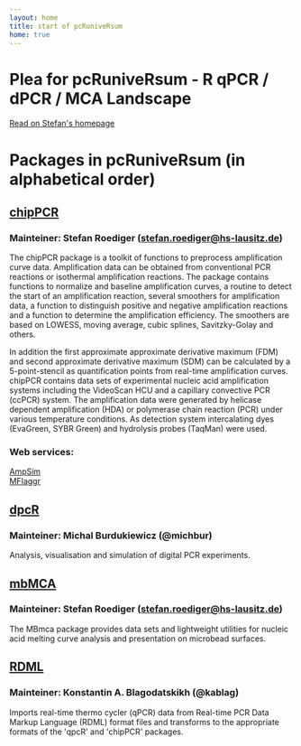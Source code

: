 ```yaml
---
layout: home
title: start of pcRuniveRsum
home: true
---
```


# Plea for pcRuniveRsum - R qPCR / dPCR / MCA Landscape

[Read on Stefan's homepage](http://www.hs-lausitz.de/groups/multiplex-assays/bildbasierte-assays-imagebased-assays/r-dpcr-qpcr-landscape.html)

# Packages in pcRuniveRsum (in alphabetical order)

## [chipPCR](http://github.com/michbur/chipPCR)
### Mainteiner: Stefan Roediger (stefan.roediger@hs-lausitz.de)

The chipPCR package is a toolkit of functions to preprocess amplification curve data. Amplification data can be obtained from conventional PCR reactions or isothermal amplification reactions. The package contains functions to normalize and baseline amplification curves, a routine to detect the start of an amplification reaction, several smoothers for amplification data, a function to distinguish positive and negative amplification reactions and a function to determine the amplification efficiency. The smoothers are based on LOWESS, moving average, cubic splines, Savitzky-Golay and others. 

In addition the first approximate approximate derivative maximum (FDM) and second approximate derivative maximum (SDM) can be calculated by a 5-point-stencil as quantification points from real-time amplification curves. chipPCR contains data sets of experimental nucleic acid amplification systems including the VideoScan HCU and a capillary convective PCR (ccPCR) system. The amplification data were generated by helicase dependent amplification (HDA) or polymerase chain reaction (PCR) under various temperature conditions. As detection system intercalating dyes (EvaGreen, SYBR Green) and hydrolysis probes (TaqMan) were used.  

### Web services:   

[AmpSim](http://michbur.shinyapps.io/AmpSim/)  
[MFIaggr](http://michbur.shinyapps.io/MFIaggr_gui/)  

## [dpcR](http://github.com/michbur/dpcR)  
### Mainteiner: Michal Burdukiewicz (@michbur)  
Analysis, visualisation and simulation of digital PCR experiments.

## [mbMCA](http://github.com/michbur/MBmca)  
### Mainteiner: Stefan Roediger (stefan.roediger@hs-lausitz.de)  

The MBmca package provides data sets and lightweight utilities for nucleic acid melting curve analysis and presentation on microbead surfaces.  

## [RDML](http://github.com/kablag/RDML)  
### Mainteiner: Konstantin A. Blagodatskikh (@kablag)  
Imports real-time thermo cycler (qPCR) data from Real-time PCR Data Markup Language (RDML) format files and transforms to the appropriate formats of the 'qpcR' and 'chipPCR' packages.
